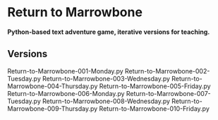 # Return to Marrowbone

**Python-based text adventure game, iterative versions for teaching.**

## Versions

Return-to-Marrowbone-001-Monday.py
Return-to-Marrowbone-002-Tuesday.py
Return-to-Marrowbone-003-Wednesday.py
Return-to-Marrowbone-004-Thursday.py
Return-to-Marrowbone-005-Friday.py
Return-to-Marrowbone-006-Monday.py
Return-to-Marrowbone-007-Tuesday.py
Return-to-Marrowbone-008-Wednesday.py
Return-to-Marrowbone-009-Thursday.py
Return-to-Marrowbone-010-Friday.py
